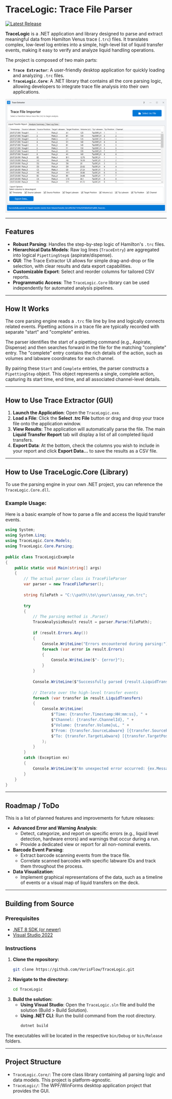 # TraceLogic: Trace File Parser

[![Latest Release](https://img.shields.io/github/v/release/VerisFlow/TraceLogicLocal)](https://github.com/VerisFlow/TraceLogicLocal/releases)

**TraceLogic** is a .NET application and library designed to parse and extract meaningful data from Hamilton Venus trace (`.trc`) files. It translates complex, low-level log entries into a simple, high-level list of liquid transfer events, making it easy to verify and analyze liquid handling operations.

The project is composed of two main parts:
* **`Trace Extractor`**: A user-friendly desktop application for quickly loading and analyzing `.trc` files.
* **`TraceLogic.Core`**: A .NET library that contains all the core parsing logic, allowing developers to integrate trace file analysis into their own applications.

![Trace Extractor Screenshot](assets/tracelogic01.png)

---

## Features

* **Robust Parsing**: Handles the step-by-step logic of Hamilton's `.trc` files.
* **Hierarchical Data Models**: Raw log lines (`TraceEntry`) are aggregated into logical `PipettingStep`s (aspirate/dispense).
* **GUI**: The Trace Extractor UI allows for simple drag-and-drop or file selection, with clear results and data export capabilities.
* **Customizable Export**: Select and reorder columns for tailored CSV reports.
* **Programmatic Access**: The `TraceLogic.Core` library can be used independently for automated analysis pipelines.

---

## How It Works

The core parsing engine reads a `.trc` file line by line and logically connects related events. Pipetting actions in a trace file are typically recorded with separate "start" and "complete" entries.

The parser identifies the start of a pipetting command (e.g., Aspirate, Dispense) and then searches forward in the file for the matching "complete" entry. The "complete" entry contains the rich details of the action, such as volumes and labware coordinates for each channel.

By pairing these `Start` and `Complete` entries, the parser constructs a `PipettingStep` object. This object represents a single, complete action, capturing its start time, end time, and all associated channel-level details. 

---

## How to Use Trace Extractor (GUI)

1.  **Launch the Application**: Open the `TraceLogic.exe`.
2.  **Load a File**: Click the **Select .trc File** button or drag and drop your trace file onto the application window.
3.  **View Results**: The application will automatically parse the file. The main **Liquid Transfer Report** tab will display a list of all completed liquid transfers.
4.  **Export Data**: At the bottom, check the columns you wish to include in your report and click **Export Data...** to save the results as a CSV file.

---

## How to Use TraceLogic.Core (Library)

To use the parsing engine in your own .NET project, you can reference the `TraceLogic.Core.dll`.

### Example Usage:

Here is a basic example of how to parse a file and access the liquid transfer events.

```csharp
using System;
using System.Linq;
using TraceLogic.Core.Models;
using TraceLogic.Core.Parsing;

public class TraceLogicExample
{
    public static void Main(string[] args)
    {
        // The actual parser class is TraceFileParser
        var parser = new TraceFileParser();

        string filePath = "C:\\path\\to\\your\\assay_run.trc";

        try
        {
            // The parsing method is .Parse()
            TraceAnalysisResult result = parser.Parse(filePath);

            if (result.Errors.Any())
            {
                Console.WriteLine("Errors encountered during parsing:");
                foreach (var error in result.Errors)
                {
                    Console.WriteLine($"- {error}");
                }
            }

            Console.WriteLine($"Successfully parsed {result.LiquidTransfers.Count} liquid transfer events.");

            // Iterate over the high-level transfer events
            foreach (var transfer in result.LiquidTransfers)
            {
                Console.WriteLine(
                    $"Time: {transfer.Timestamp:HH:mm:ss}, " +
                    $"Channel: {transfer.ChannelId}, " +
                    $"Volume: {transfer.Volume}uL, " +
                    $"From: {transfer.SourceLabware} [{transfer.SourcePositionId}], " +
                    $"To: {transfer.TargetLabware} [{transfer.TargetPositionId}]"
                );
            }
        }
        catch (Exception ex)
        {
            Console.WriteLine($"An unexpected error occurred: {ex.Message}");
        }
    }
}
```

---

## Roadmap / ToDo

This is a list of planned features and improvements for future releases:

* **Advanced Error and Warning Analysis**:
    * Detect, categorize, and report on specific errors (e.g., liquid level detection, hardware errors) and warnings that occur during a run.
    * Provide a dedicated view or report for all non-nominal events.
* **Barcode Event Parsing**:
    * Extract barcode scanning events from the trace file.
    * Correlate scanned barcodes with specific labware IDs and track them throughout the process.
* **Data Visualization**:
    * Implement graphical representations of the data, such as a timeline of events or a visual map of liquid transfers on the deck.

---

## Building from Source

### Prerequisites

* [.NET 8 SDK (or newer)](https://dotnet.microsoft.com/download)
* [Visual Studio 2022](https://visualstudio.microsoft.com/)

### Instructions

1.  **Clone the repository:**
    ```sh
    git clone https://github.com/VerisFlow/TraceLogic.git
    ```
2.  **Navigate to the directory:**
    ```sh
    cd TraceLogic
    ```
3.  **Build the solution:**
    * **Using Visual Studio**: Open the `TraceLogic.sln` file and build the solution (Build > Build Solution).
    * **Using .NET CLI**: Run the build command from the root directory.
        ```sh
        dotnet build
        ```
The executables will be located in the respective `bin/Debug` or `bin/Release` folders.

---

## Project Structure

* `TraceLogic.Core/`: The core class library containing all parsing logic and data models. This project is platform-agnostic.
* `TraceLogic/`: The WPF/WinForms desktop application project that provides the GUI.
